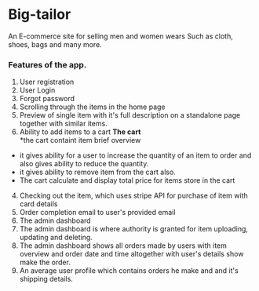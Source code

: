 # Big-tailor
An E-commerce site for selling men and women wears 
Such as cloth, shoes, bags and many more.


###   Features of the app.
1. User registration
1. User Login
1. Forgot password
1. Scrolling through the items in the home page
1. Preview of single item with it's full description on a standalone page together with similar items.
1. Ability to add items to a cart
 **The cart** <br>
 *the cart containt item brief overview
 * it gives ability for a user to increase the quantity of an item to order
and also gives ability to reduce the quantity.
 * it gives ability to remove item from the cart also.
 * The cart calculate and display total price for items store in the cart
 4. Checking out the item, which uses stripe API for purchase of item with card details
 5. Order completion email to user's provided email
 6. The admin dashboard
 7. The admin dashboard is where authority is granted for item uploading, updating and deleting.
 8. The admin dashboard shows all orders made by users with item overview and order date and time altogether with user's details show make the order.
 9. An average user profile which contains orders he make and and it's shipping details.
